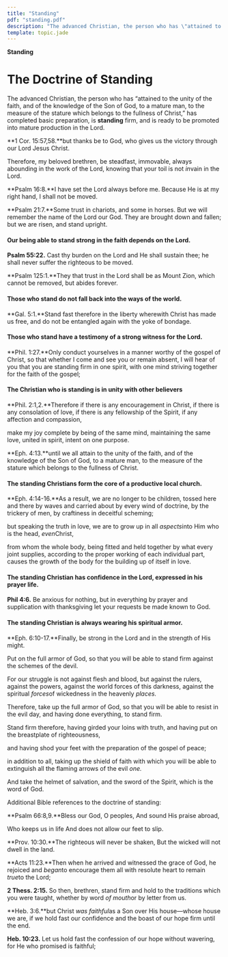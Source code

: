 ```yaml
---
title: "Standing"
pdf: "standing.pdf"
description: "The advanced Christian, the person who has \"attained to the unity of the faith, and of the knowledge of the Son of God, to a mature man, to the measure of the stature which belongs to the fullness of Christ,\" has completed basic preparation, is standing firm, and is ready to be promoted into mature production in the Lord."
template: topic.jade
---
```



**Standing**

The Doctrine of Standing
========================

The advanced Christian, the person who has “attained to the unity of the
faith, and of the knowledge of the Son of God, to a mature man, to the
measure of the stature which belongs to the fullness of Christ,” has
completed basic preparation, is **standing** firm, and is ready to be
promoted into mature production in the Lord.

**1 Cor. 15:57,58.**but thanks be to God, who gives us the victory
through our Lord Jesus Christ.

Therefore, my beloved brethren, be steadfast, immovable, always
abounding in the work of the Lord, knowing that your toil is not
*in*vain in the Lord.

**Psalm 16:8.**I have set the Lord always before me. Because He is at my
right hand, I shall not be moved.

**Psalm 21:7.**Some trust in chariots, and some in horses. But we will
remember the name of the Lord our God. They are brought down and fallen;
but we are risen, and stand upright.

#### Our being able to stand strong in the faith depends on the Lord.

**Psalm 55:22.** Cast thy burden on the Lord and He shall sustain thee;
he shall never suffer the righteous to be moved.

**Psalm 125:1.**They that trust in the Lord shall be as Mount Zion,
which cannot be removed, but abides forever.

#### Those who stand do not fall back into the ways of the world.

**Gal. 5:1.**Stand fast therefore in the liberty wherewith Christ has
made us free, and do not be entangled again with the yoke of bondage.

#### Those who stand have a testimony of a strong witness for the Lord.

**Phil. 1:27.**Only conduct yourselves in a manner worthy of the gospel
of Christ, so that whether I come and see you or remain absent, I will
hear of you that you are standing firm in one spirit, with one mind
striving together for the faith of the gospel;

#### The Christian who is standing is in unity with other believers

**Phil. 2:1,2.**Therefore if there is any encouragement in Christ, if
there is any consolation of love, if there is any fellowship of the
Spirit, if any affection and compassion,

make my joy complete by being of the same mind, maintaining the same
love, united in spirit, intent on one purpose.

**Eph. 4:13.**until we all attain to the unity of the faith, and of the
knowledge of the Son of God, to a mature man, to the measure of the
stature which belongs to the fullness of Christ.

#### The standing Christians form the core of a productive local church.

**Eph. 4:14-16.**As a result, we are no longer to be children, tossed
here and there by waves and carried about by every wind of doctrine, by
the trickery of men, by craftiness in deceitful scheming;

but speaking the truth in love, we are to grow up in all *aspects*into
Him who is the head, *even*Christ,

from whom the whole body, being fitted and held together by what every
joint supplies, according to the proper working of each individual part,
causes the growth of the body for the building up of itself in love.

#### The standing Christian has confidence in the Lord, expressed in his prayer life.

**Phil 4:6.** Be anxious for nothing, but in everything by prayer and
supplication with thanksgiving let your requests be made known to God.

#### The standing Christian is always wearing his spiritual armor.

**Eph. 6:10-17.**Finally, be strong in the Lord and in the strength of
His might.

Put on the full armor of God, so that you will be able to stand firm
against the schemes of the devil.

For our struggle is not against flesh and blood, but against the rulers,
against the powers, against the world forces of this darkness, against
the spiritual *forces*of wickedness in the heavenly *places.*

Therefore, take up the full armor of God, so that you will be able to
resist in the evil day, and having done everything, to stand firm.

Stand firm therefore, having girded your loins with truth, and having
put on the breastplate of righteousness,

and having shod your feet with the preparation of the gospel of peace;

in addition to all, taking up the shield of faith with which you will be
able to extinguish all the flaming arrows of the evil *one.*

And take the helmet of salvation, and the sword of the Spirit, which is
the word of God.

Additional Bible references to the doctrine of standing:

**Psalm 66:8,9.**Bless our God, O peoples, And sound His praise abroad,

Who keeps us in life And does not allow our feet to slip.

**Prov. 10:30.**The righteous will never be shaken, But the wicked will
not dwell in the land.

**Acts 11:23.**Then when he arrived and witnessed the grace of God, he
rejoiced and *began*to encourage them all with resolute heart to remain
*true*to the Lord;

**2 Thess. 2:15.** So then, brethren, stand firm and hold to the
traditions which you were taught, whether by word *of mouth*or by letter
from us.

**Heb. 3:6.**but Christ *was faithful*as a Son over His house—whose
house we are, if we hold fast our confidence and the boast of our hope
firm until the end.

**Heb. 10:23.** Let us hold fast the confession of our hope without
wavering, for He who promised is faithful;

